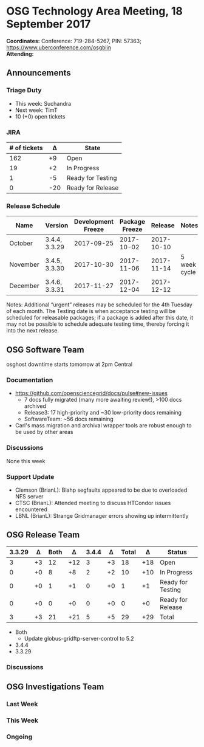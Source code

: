 # OSG Technology Area Meeting, 18 September 2017

**Coordinates:** Conference: 719-284-5267, PIN: 57363; <https://www.uberconference.com/osgblin>  
**Attending:**   


## Announcements


### Triage Duty

-   This week: Suchandra
-   Next week: TimT
-   10 (+0) open tickets


### JIRA

| # of tickets | &Delta; | State             |
| ------------ | ------- | ----------------- |
| 162          | +9      | Open              |
| 19           | +2      | In Progress       |
| 1            | -5      | Ready for Testing |
| 0            | -20     | Ready for Release |


### Release Schedule

| Name     | Version       | Development Freeze | Package Freeze | Release    | Notes        |
| -------- | ------------- | ------------------ | -------------- | ---------- | ------------ |
| October  | 3.4.4, 3.3.29 | 2017-09-25         | 2017-10-02     | 2017-10-10 |              |
| November | 3.4.5, 3.3.30 | 2017-10-30         | 2017-11-06     | 2017-11-14 | 5 week cycle |
| December | 3.4.6, 3.3.31 | 2017-11-27         | 2017-12-04     | 2017-12-12 |              |

Notes: Additional “urgent” releases may be scheduled for the 4th Tuesday of each month. The Testing date is when acceptance testing will be scheduled for releasable packages; if a package is added after this date, it may not be possible to schedule adequate testing time, thereby forcing it into the next release.  


## OSG Software Team

osghost downtime starts tomorrow at 2pm Central  


### Documentation

-   <https://github.com/opensciencegrid/docs/pulse#new-issues>  
    -   7 docs fully migrated (many more awaiting review!), >100 docs archived
    -   Release3: 17 high-priority and ~30 low-priority docs remaining
    -   SoftwareTeam: ~56 docs remaining
-   Carl's mass migration and archival wrapper tools are robust enough to be used by other areas


### Discussions

None this week  


### Support Update

-   Clemson (BrianL): Blahp segfaults appeared to be due to overloaded NFS server
-   CTSC (BrianL): Attended meeting to discuss HTCondor issues encountered
-   LBNL (BrianL): Strange Gridmanager errors showing up intermittently

## OSG Release Team

| 3.3.29 | &Delta; | Both | &Delta;  | 3.4.4 | &Delta; | Total | &Delta;  | Status            |
| ------ | ------- | ---- | -------- | ----- | ------- | ----- | -------- | ----------------- |
| 3      | +3      | 12   | +12      | 3     | +3      | 18    | +18      | Open              |
| 0      | +0      | 8    | +8       | 2     | +2      | 10    | +10      | In Progress       |
| 0      | +0      | 1    | +1       | 0     | +0      | 1     | +1       | Ready for Testing |
| 0      | +0      | 0    | +0       | 0     | +0      | 0     | +0       | Ready for Release |
| 3      | +3      | 21   | +21      | 5     | +5      | 29    | +29      | Total             |

-   Both
    -   Update globus-gridftp-server-control to 5.2
-   3.4.4
-   3.3.29

### Discussions




## OSG Investigations Team


### Last Week


### This Week



### Ongoing

